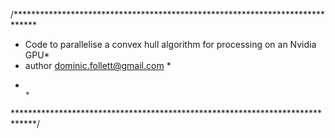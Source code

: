 /*****************************************************************************
* Code to parallelise a convex hull algorithm for processing on an Nvidia GPU*
* author dominic.follett@gmail.com                                           *
*                                                                            *
*****************************************************************************/
